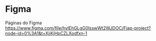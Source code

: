 # Figma
 Páginas do Figma
https://www.figma.com/file/hvlEhGLgG0lsswWt2WJDOC/Fiap-project?node-id=0%3A1&t=XjiKjHpCZLXodfxn-1
